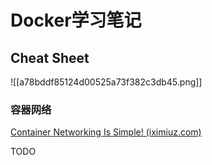 # Docker学习笔记

## Cheat Sheet

![[a78bddf85124d00525a73f382c3db45.png]]

### 容器网络

[Container Networking Is Simple! (iximiuz.com)](https://iximiuz.com/en/posts/container-networking-is-simple/)

TODO